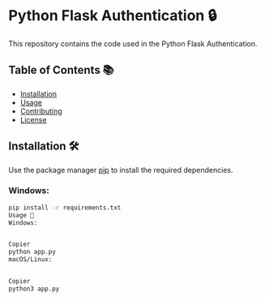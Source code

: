 # Python Flask Authentication 🔒

This repository contains the code used in the Python Flask Authentication.

## Table of Contents 📚
- [Installation](#installation)
- [Usage](#usage)
- [Contributing](#contributing)
- [License](#license)

## Installation 🛠️

Use the package manager [pip](https://pip.pypa.io/en/stable/) to install the required dependencies.

### Windows:
```bash
pip install -r requirements.txt
Usage 🚀
Windows:


Copier
python app.py
macOS/Linux:


Copier
python3 app.py

